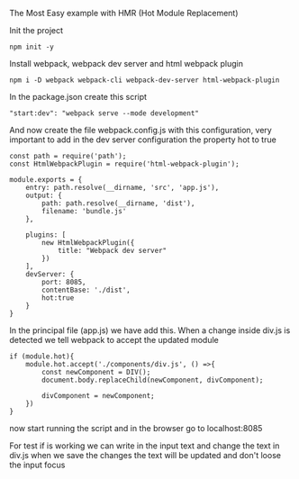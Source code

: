 The Most Easy example with HMR (Hot Module Replacement)

Init the project

```npm init -y```

Install webpack, webpack dev server and html webpack plugin

```npm i -D webpack webpack-cli webpack-dev-server html-webpack-plugin```

In the package.json create this script

```"start:dev": "webpack serve --mode development"```

And now create the file webpack.config.js with this configuration,
very important to add in the dev server configuration the property hot to true

```
const path = require('path');
const HtmlWebpackPlugin = require('html-webpack-plugin');

module.exports = {
    entry: path.resolve(__dirname, 'src', 'app.js'),
    output: {
        path: path.resolve(__dirname, 'dist'),
        filename: 'bundle.js'
    },

    plugins: [
        new HtmlWebpackPlugin({
            title: "Webpack dev server"
        })
    ],
    devServer: {
        port: 8085,
        contentBase: './dist',
        hot:true
    }
}
```

In the principal file (app.js) we have add this.
When a change inside div.js is detected we tell webpack to accept the updated module

```
if (module.hot){
    module.hot.accept('./components/div.js', () =>{
        const newComponent = DIV();
        document.body.replaceChild(newComponent, divComponent);

        divComponent = newComponent;
    })
}
```

now start running the script and in the browser go to localhost:8085

For test if is working we can write in the input text and change the text in div.js when we save the changes the text will be updated and don't loose the input focus

